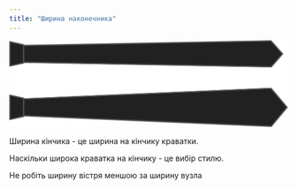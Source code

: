 ```yaml
---
title: "Ширина наконечника"
---
```


![Ширина наконечника](tipwidth.svg)

Ширина кінчика - це ширина на кінчику краватки.

Наскільки широка краватка на кінчику - це вибір стилю.

<Note>

Не робіть ширину вістря меншою за ширину вузла

</Note>




